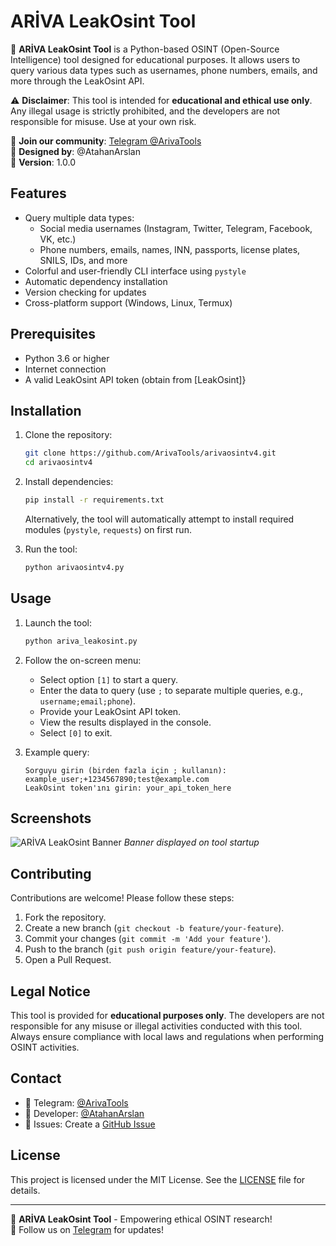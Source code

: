# ARİVA LeakOsint Tool

🌟 **ARİVA LeakOsint Tool** is a Python-based OSINT (Open-Source Intelligence) tool designed for educational purposes. It allows users to query various data types such as usernames, phone numbers, emails, and more through the LeakOsint API. 

⚠️ **Disclaimer**: This tool is intended for **educational and ethical use only**. Any illegal usage is strictly prohibited, and the developers are not responsible for misuse. Use at your own risk.

📢 **Join our community**: [Telegram @ArivaTools](https://t.me/ArivaTools)  
🎨 **Designed by**: @AtahanArslan  
🚀 **Version**: 1.0.0

## Features
- Query multiple data types:
  - Social media usernames (Instagram, Twitter, Telegram, Facebook, VK, etc.)
  - Phone numbers, emails, names, INN, passports, license plates, SNILS, IDs, and more
- Colorful and user-friendly CLI interface using `pystyle`
- Automatic dependency installation
- Version checking for updates
- Cross-platform support (Windows, Linux, Termux)

## Prerequisites
- Python 3.6 or higher
- Internet connection
- A valid LeakOsint API token (obtain from [LeakOsint]}

## Installation
1. Clone the repository:
   ```bash
   git clone https://github.com/ArivaTools/arivaosintv4.git
   cd arivaosintv4
   ```
2. Install dependencies:
   ```bash
   pip install -r requirements.txt
   ```
   Alternatively, the tool will automatically attempt to install required modules (`pystyle`, `requests`) on first run.

3. Run the tool:
   ```bash
   python arivaosintv4.py
   ```

## Usage
1. Launch the tool:
   ```bash
   python ariva_leakosint.py
   ```
2. Follow the on-screen menu:
   - Select option `[1]` to start a query.
   - Enter the data to query (use `;` to separate multiple queries, e.g., `username;email;phone`).
   - Provide your LeakOsint API token.
   - View the results displayed in the console.
   - Select `[0]` to exit.

3. Example query:
   ```
   Sorguyu girin (birden fazla için ; kullanın): example_user;+1234567890;test@example.com
   LeakOsint token'ını girin: your_api_token_here
   ```

## Screenshots
![ARİVA LeakOsint Banner](screenshots/banner.png)
*Banner displayed on tool startup*

## Contributing
Contributions are welcome! Please follow these steps:
1. Fork the repository.
2. Create a new branch (`git checkout -b feature/your-feature`).
3. Commit your changes (`git commit -m 'Add your feature'`).
4. Push to the branch (`git push origin feature/your-feature`).
5. Open a Pull Request.

## Legal Notice
This tool is provided for **educational purposes only**. The developers are not responsible for any misuse or illegal activities conducted with this tool. Always ensure compliance with local laws and regulations when performing OSINT activities.

## Contact
- 📢 Telegram: [@ArivaTools](https://t.me/ArivaTools)
- 🎨 Developer: [@AtahanArslan](https://t.me/AtahanArslan)
- 📧 Issues: Create a [GitHub Issue](https://github.com/ArivaTools/ARIVA-LeakOsint/issues)

## License
This project is licensed under the MIT License. See the [LICENSE](LICENSE) file for details.

---

🌟 **ARİVA LeakOsint Tool** - Empowering ethical OSINT research!  
🚀 Follow us on [Telegram](https://t.me/ArivaTools) for updates!